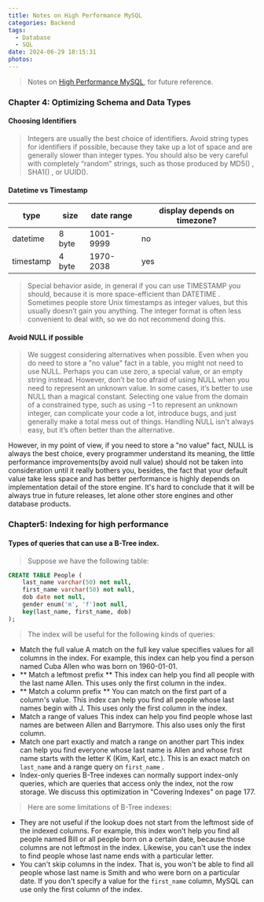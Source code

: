 ```yaml
---
title: Notes on High Performance MySQL
categories: Backend
tags:
  - Database
  - SQL
date: 2024-06-29 18:15:31
photos:
---
```



> Notes on [High Performance MySQL](https://www.amazon.com/High-Performance-MySQL-Optimization-Replication/dp/1449314287/ref=sr_1_5?keywords=mysql&qid=1560589416&s=books&sr=1-5), for future reference.

### Chapter 4: Optimizing Schema and Data Types
#### Choosing Identifiers
> Integers are usually the best choice of identifiers. Avoid string types for identifiers if possible, because they take up a lot of space and are generally slower than integer types. You should also be very careful with completely “random” strings, such as those produced by MD5() , SHA1() , or UUID().

<!-- more -->

#### Datetime vs Timestamp
| type      | size   | date range | display depends on timezone? |
| -         | -      | -          | -                            |
| datetime  | 8 byte | 1001-9999  | no                           |
| timestamp | 4 byte | 1970-2038  | yes                          |

> Special behavior aside, in general if you can use TIMESTAMP you should, because it is
more space-efficient than DATETIME . Sometimes people store Unix timestamps as integer
values, but this usually doesn’t gain you anything. The integer format is often less
convenient to deal with, so we do not recommend doing this.

#### Avoid NULL if possible
> We suggest considering alternatives when possible. Even when you do need to store a "no value" fact in a table, you might not need to use NULL. Perhaps you can use zero, a special value, or an empty string instead. However, don’t be too afraid of using NULL when you need to represent an unknown value. In some cases, it’s better to use NULL than a magical constant. Selecting one value from the domain of a constrained type, such as using −1 to represent an unknown integer, can complicate your code a lot, introduce bugs, and just generally make a total mess out of things. Handling NULL isn't always easy, but it’s often better than the alternative.

However, in my point of view, if you need to store a "no value" fact, NULL is always the best choice, every programmer understand its meaning, the little performance improvements(by avoid null value) should not be taken into consideration until it really bothers you, besides, the fact that your default value take less space and has better performance is highly depends on implementation detail of the store engine. It's hard to conclude that it will be always true in future releases, let alone other store engines and other database products.

### Chapter5: Indexing for high performance
#### Types of queries that can use a B-Tree index.
> Suppose we have the following table:
```sql
CREATE TABLE People (
    last_name varchar(50) not null,
    first_name varchar(50) not null,
    dob date not null,
    gender enum('m', 'f')not null,
    key(last_name, first_name, dob)
);
```
> The index will be useful for the following kinds of queries:
- Match the full value
    A match on the full key value specifies values for all columns in the index. For example, this index can help you find a person named Cuba Allen who was born on 1960-01-01.
- ** Match a leftmost prefix **
    This index can help you find all people with the last name Allen. This uses only the first column in the index.
- ** Match a column prefix **
    You can match on the first part of a column's value. This index can help you find all people whose last names begin with J. This uses only the first column in the index.
- Match a range of values
    This index can help you find people whose last names are between Allen and Barrymore. This also uses only the first column.
- Match one part exactly and match a range on another part
    This index can help you find everyone whose last name is Allen and whose first name starts with the letter K (Kim, Karl, etc.). This is an exact match on `last_name` and a range query on `first_name` .
- Index-only queries
    B-Tree indexes can normally support index-only queries, which are queries that access only the index, not the row storage. We discuss this optimization in "Covering Indexes" on page 177.

> Here are some limitations of B-Tree indexes:
- They are not useful if the lookup does not start from the leftmost side of the indexed columns. For example, this index won't help you find all people named Bill or all people born on a certain date, because those columns are not leftmost in the index.  Likewise, you can't use the index to find people whose last name ends with a particular letter.
- You can't skip columns in the index. That is, you won't be able to find all people whose last name is Smith and who were born on a particular date. If you don't specify a value for the `first_name` column, MySQL can use only the first column of the index.
